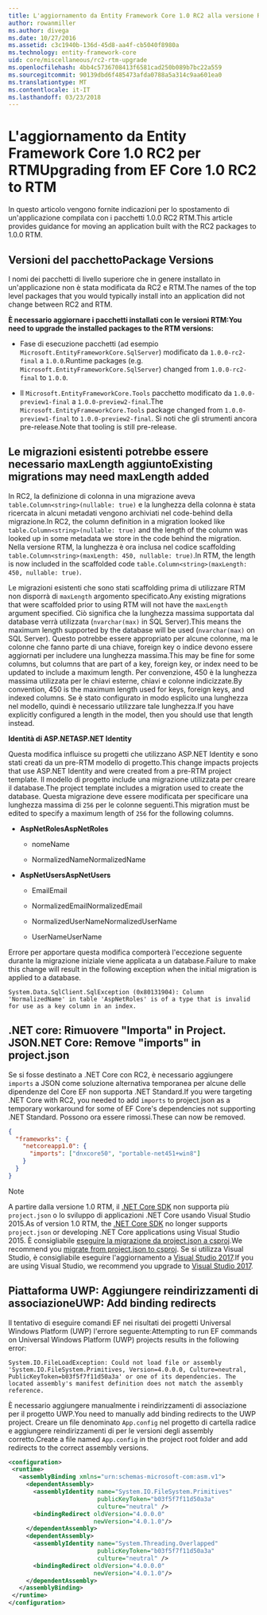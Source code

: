 ```yaml
---
title: L'aggiornamento da Entity Framework Core 1.0 RC2 alla versione RTM - Core a Entity Framework
author: rowanmiller
ms.author: divega
ms.date: 10/27/2016
ms.assetid: c3c1940b-136d-45d8-aa4f-cb5040f8980a
ms.technology: entity-framework-core
uid: core/miscellaneous/rc2-rtm-upgrade
ms.openlocfilehash: 4bb4c5736708413f6581cad250b089b7bc22a559
ms.sourcegitcommit: 90139dbd6f485473afda0788a5a314c9aa601ea0
ms.translationtype: MT
ms.contentlocale: it-IT
ms.lasthandoff: 03/23/2018
---
```

# <a name="upgrading-from-ef-core-10-rc2-to-rtm"></a><span data-ttu-id="bbfca-102">L'aggiornamento da Entity Framework Core 1.0 RC2 per RTM</span><span class="sxs-lookup"><span data-stu-id="bbfca-102">Upgrading from EF Core 1.0 RC2 to RTM</span></span>

<span data-ttu-id="bbfca-103">In questo articolo vengono fornite indicazioni per lo spostamento di un'applicazione compilata con i pacchetti 1.0.0 RC2 RTM.</span><span class="sxs-lookup"><span data-stu-id="bbfca-103">This article provides guidance for moving an application built with the RC2 packages to 1.0.0 RTM.</span></span>

## <a name="package-versions"></a><span data-ttu-id="bbfca-104">Versioni del pacchetto</span><span class="sxs-lookup"><span data-stu-id="bbfca-104">Package Versions</span></span>

<span data-ttu-id="bbfca-105">I nomi dei pacchetti di livello superiore che in genere installato in un'applicazione non è stata modificata da RC2 e RTM.</span><span class="sxs-lookup"><span data-stu-id="bbfca-105">The names of the top level packages that you would typically install into an application did not change between RC2 and RTM.</span></span>

<span data-ttu-id="bbfca-106">**È necessario aggiornare i pacchetti installati con le versioni RTM:**</span><span class="sxs-lookup"><span data-stu-id="bbfca-106">**You need to upgrade the installed packages to the RTM versions:**</span></span>

* <span data-ttu-id="bbfca-107">Fase di esecuzione pacchetti (ad esempio `Microsoft.EntityFrameworkCore.SqlServer`) modificato da `1.0.0-rc2-final` a `1.0.0`.</span><span class="sxs-lookup"><span data-stu-id="bbfca-107">Runtime packages (e.g. `Microsoft.EntityFrameworkCore.SqlServer`) changed from `1.0.0-rc2-final` to `1.0.0`.</span></span>

* <span data-ttu-id="bbfca-108">Il `Microsoft.EntityFrameworkCore.Tools` pacchetto modificato da `1.0.0-preview1-final` a `1.0.0-preview2-final`.</span><span class="sxs-lookup"><span data-stu-id="bbfca-108">The `Microsoft.EntityFrameworkCore.Tools` package changed from `1.0.0-preview1-final` to `1.0.0-preview2-final`.</span></span> <span data-ttu-id="bbfca-109">Si noti che gli strumenti ancora pre-release.</span><span class="sxs-lookup"><span data-stu-id="bbfca-109">Note that tooling is still pre-release.</span></span>

## <a name="existing-migrations-may-need-maxlength-added"></a><span data-ttu-id="bbfca-110">Le migrazioni esistenti potrebbe essere necessario maxLength aggiunto</span><span class="sxs-lookup"><span data-stu-id="bbfca-110">Existing migrations may need maxLength added</span></span>

<span data-ttu-id="bbfca-111">In RC2, la definizione di colonna in una migrazione aveva `table.Column<string>(nullable: true)` e la lunghezza della colonna è stata ricercata in alcuni metadati vengono archiviati nel code-behind della migrazione.</span><span class="sxs-lookup"><span data-stu-id="bbfca-111">In RC2, the column definition in a migration looked like `table.Column<string>(nullable: true)` and the length of the column was looked up in some metadata we store in the code behind the migration.</span></span> <span data-ttu-id="bbfca-112">Nella versione RTM, la lunghezza è ora inclusa nel codice scaffolding `table.Column<string>(maxLength: 450, nullable: true)`.</span><span class="sxs-lookup"><span data-stu-id="bbfca-112">In RTM, the length is now included in the scaffolded code `table.Column<string>(maxLength: 450, nullable: true)`.</span></span>

<span data-ttu-id="bbfca-113">Le migrazioni esistenti che sono stati scaffolding prima di utilizzare RTM non disporrà di `maxLength` argomento specificato.</span><span class="sxs-lookup"><span data-stu-id="bbfca-113">Any existing migrations that were scaffolded prior to using RTM will not have the `maxLength` argument specified.</span></span> <span data-ttu-id="bbfca-114">Ciò significa che la lunghezza massima supportata dal database verrà utilizzata (`nvarchar(max)` in SQL Server).</span><span class="sxs-lookup"><span data-stu-id="bbfca-114">This means the maximum length supported by the database will be used (`nvarchar(max)` on SQL Server).</span></span> <span data-ttu-id="bbfca-115">Questo potrebbe essere appropriato per alcune colonne, ma le colonne che fanno parte di una chiave, foreign key o indice devono essere aggiornati per includere una lunghezza massima.</span><span class="sxs-lookup"><span data-stu-id="bbfca-115">This may be fine for some columns, but columns that are part of a key, foreign key, or index need to be updated to include a maximum length.</span></span> <span data-ttu-id="bbfca-116">Per convenzione, 450 è la lunghezza massima utilizzata per le chiavi esterne, chiavi e colonne indicizzate.</span><span class="sxs-lookup"><span data-stu-id="bbfca-116">By convention, 450 is the maximum length used for keys, foreign keys, and indexed columns.</span></span> <span data-ttu-id="bbfca-117">Se è stato configurato in modo esplicito una lunghezza nel modello, quindi è necessario utilizzare tale lunghezza.</span><span class="sxs-lookup"><span data-stu-id="bbfca-117">If you have explicitly configured a length in the model, then you should use that length instead.</span></span>

<span data-ttu-id="bbfca-118">**Identità di ASP.NET**</span><span class="sxs-lookup"><span data-stu-id="bbfca-118">**ASP.NET Identity**</span></span>

<span data-ttu-id="bbfca-119">Questa modifica influisce su progetti che utilizzano ASP.NET Identity e sono stati creati da un pre-RTM modello di progetto.</span><span class="sxs-lookup"><span data-stu-id="bbfca-119">This change impacts projects that use ASP.NET Identity and were created from a pre-RTM project template.</span></span> <span data-ttu-id="bbfca-120">Il modello di progetto include una migrazione utilizzata per creare il database.</span><span class="sxs-lookup"><span data-stu-id="bbfca-120">The project template includes a migration used to create the database.</span></span> <span data-ttu-id="bbfca-121">Questa migrazione deve essere modificata per specificare una lunghezza massima di `256` per le colonne seguenti.</span><span class="sxs-lookup"><span data-stu-id="bbfca-121">This migration must be edited to specify a maximum length of `256` for the following columns.</span></span>

*  <span data-ttu-id="bbfca-122">**AspNetRoles**</span><span class="sxs-lookup"><span data-stu-id="bbfca-122">**AspNetRoles**</span></span>

    * <span data-ttu-id="bbfca-123">nome</span><span class="sxs-lookup"><span data-stu-id="bbfca-123">Name</span></span>

    * <span data-ttu-id="bbfca-124">NormalizedName</span><span class="sxs-lookup"><span data-stu-id="bbfca-124">NormalizedName</span></span>

*  <span data-ttu-id="bbfca-125">**AspNetUsers**</span><span class="sxs-lookup"><span data-stu-id="bbfca-125">**AspNetUsers**</span></span>

   * <span data-ttu-id="bbfca-126">Email</span><span class="sxs-lookup"><span data-stu-id="bbfca-126">Email</span></span>

   * <span data-ttu-id="bbfca-127">NormalizedEmail</span><span class="sxs-lookup"><span data-stu-id="bbfca-127">NormalizedEmail</span></span>

   * <span data-ttu-id="bbfca-128">NormalizedUserName</span><span class="sxs-lookup"><span data-stu-id="bbfca-128">NormalizedUserName</span></span>

   * <span data-ttu-id="bbfca-129">UserName</span><span class="sxs-lookup"><span data-stu-id="bbfca-129">UserName</span></span>

<span data-ttu-id="bbfca-130">Errore per apportare questa modifica comporterà l'eccezione seguente durante la migrazione iniziale viene applicata a un database.</span><span class="sxs-lookup"><span data-stu-id="bbfca-130">Failure to make this change will result in the following exception when the initial migration is applied to a database.</span></span>

    System.Data.SqlClient.SqlException (0x80131904): Column 'NormalizedName' in table 'AspNetRoles' is of a type that is invalid for use as a key column in an index.

## <a name="net-core-remove-imports-in-projectjson"></a><span data-ttu-id="bbfca-131">.NET core: Rimuovere "Importa" in Project. JSON</span><span class="sxs-lookup"><span data-stu-id="bbfca-131">.NET Core: Remove "imports" in project.json</span></span>

<span data-ttu-id="bbfca-132">Se si fosse destinato a .NET Core con RC2, è necessario aggiungere `imports` a JSON come soluzione alternativa temporanea per alcune delle dipendenze del Core EF non supporta .NET Standard.</span><span class="sxs-lookup"><span data-stu-id="bbfca-132">If you were targeting .NET Core with RC2, you needed to add `imports` to project.json as a temporary workaround for some of EF Core's dependencies not supporting .NET Standard.</span></span> <span data-ttu-id="bbfca-133">Possono ora essere rimossi.</span><span class="sxs-lookup"><span data-stu-id="bbfca-133">These can now be removed.</span></span>

``` json
{
  "frameworks": {
    "netcoreapp1.0": {
      "imports": ["dnxcore50", "portable-net451+win8"]
    }
  }
}
```

> [!NOTE]  
> <span data-ttu-id="bbfca-134">A partire dalla versione 1.0 RTM, il [.NET Core SDK](https://www.microsoft.com/net/download/core) non supporta più `project.json` o lo sviluppo di applicazioni .NET Core usando Visual Studio 2015.</span><span class="sxs-lookup"><span data-stu-id="bbfca-134">As of version 1.0 RTM, the [.NET Core SDK](https://www.microsoft.com/net/download/core) no longer supports `project.json` or developing .NET Core applications using Visual Studio 2015.</span></span> <span data-ttu-id="bbfca-135">È consigliabile [eseguire la migrazione da project.json a csproj](https://docs.microsoft.com/dotnet/articles/core/migration/).</span><span class="sxs-lookup"><span data-stu-id="bbfca-135">We recommend you [migrate from project.json to csproj](https://docs.microsoft.com/dotnet/articles/core/migration/).</span></span> <span data-ttu-id="bbfca-136">Se si utilizza Visual Studio, è consigliabile eseguire l'aggiornamento a [Visual Studio 2017](https://www.visualstudio.com/downloads/).</span><span class="sxs-lookup"><span data-stu-id="bbfca-136">If you are using Visual Studio, we recommend you upgrade to [Visual Studio 2017](https://www.visualstudio.com/downloads/).</span></span>

## <a name="uwp-add-binding-redirects"></a><span data-ttu-id="bbfca-137">Piattaforma UWP: Aggiungere reindirizzamenti di associazione</span><span class="sxs-lookup"><span data-stu-id="bbfca-137">UWP: Add binding redirects</span></span>

<span data-ttu-id="bbfca-138">Il tentativo di eseguire comandi EF nei risultati dei progetti Universal Windows Platform (UWP) l'errore seguente:</span><span class="sxs-lookup"><span data-stu-id="bbfca-138">Attempting to run EF commands on Universal Windows Platform (UWP) projects results in the following error:</span></span>

    System.IO.FileLoadException: Could not load file or assembly 'System.IO.FileSystem.Primitives, Version=4.0.0.0, Culture=neutral, PublicKeyToken=b03f5f7f11d50a3a' or one of its dependencies. The located assembly's manifest definition does not match the assembly reference.

<span data-ttu-id="bbfca-139">È necessario aggiungere manualmente i reindirizzamenti di associazione per il progetto UWP.</span><span class="sxs-lookup"><span data-stu-id="bbfca-139">You need to manually add binding redirects to the UWP project.</span></span> <span data-ttu-id="bbfca-140">Creare un file denominato `App.config` nel progetto di cartella radice e aggiungere reindirizzamenti di per le versioni degli assembly corretto.</span><span class="sxs-lookup"><span data-stu-id="bbfca-140">Create a file named `App.config` in the project root folder and add redirects to the correct assembly versions.</span></span>

``` xml
<configuration>
 <runtime>
   <assemblyBinding xmlns="urn:schemas-microsoft-com:asm.v1">
     <dependentAssembly>
       <assemblyIdentity name="System.IO.FileSystem.Primitives"
                         publicKeyToken="b03f5f7f11d50a3a"
                         culture="neutral" />
       <bindingRedirect oldVersion="4.0.0.0"
                        newVersion="4.0.1.0"/>
     </dependentAssembly>
     <dependentAssembly>
       <assemblyIdentity name="System.Threading.Overlapped"
                         publicKeyToken="b03f5f7f11d50a3a"
                         culture="neutral" />
       <bindingRedirect oldVersion="4.0.0.0"
                        newVersion="4.0.1.0"/>
     </dependentAssembly>
   </assemblyBinding>
 </runtime>
</configuration>
```

